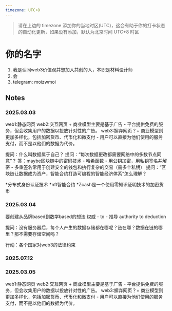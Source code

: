 ```yaml
---
timezone: UTC+8
---
```


> 请在上边的 timezone 添加你的当地时区(UTC)，这会有助于你的打卡状态的自动化更新，如果没有添加，默认为北京时间 UTC+8 时区


# 你的名字

1. 我是认同web3价值观并想加入共创的人，本职是材料设计师
2. 会
3. telegram: moizwmoi

## Notes

<!-- Content_START -->

### 2025.03.03

web1:静态网页
web2:交互网页 + 商业模型主要是基于广告 - 平台提供免费的服务，但会收集用户的数据以投放针对性的广告。
web3:摒弃网页？+ 商业模型则更加多样化，包括加密货币、代币化和微支付 - 用户可以直接为他们使用的服务支付，而不是以他们的数据为代价。

提问：什么叫数据属于自己？
提问：“每次数据更改都需要网络中的多数节点同意”？
  答：maybe区块链中的密码技术 - 哈希函数
     - 用公钥加密，用私钥签名并解密
     - 多重签名常用于创建安全的钱包和执行复杂的交易（需多个私钥）
提问：“区块链让数据成为资产，智能合约打造可编程的智能经济体系”怎么理解？


*分布式身份认证技术
*nft智能合约
*Zcash是一个使用零知识证明技术的加密货币

### 2025.03.04

要创建从品牌based到数学based的想法
权威 - to - 推导
authority to deduction

提问：没有服务器后，每个人产生的数据存储都在哪呢？链在哪？数据在链的哪里？那不需要存储空间吗？

行动：各个国家对web3的法律约束

### 2025.07.12

<!-- Content_END -->

<!-- Content_START -->

### 2025.03.05

web1:静态网页
web2:交互网页 + 商业模型主要是基于广告 - 平台提供免费的服务，但会收集用户的数据以投放针对性的广告。
web3:摒弃网页？+ 商业模型则更加多样化，包括加密货币、代币化和微支付 - 用户可以直接为他们使用的服务支付，而不是以他们的数据为代价。

<!-- Content_END -->

